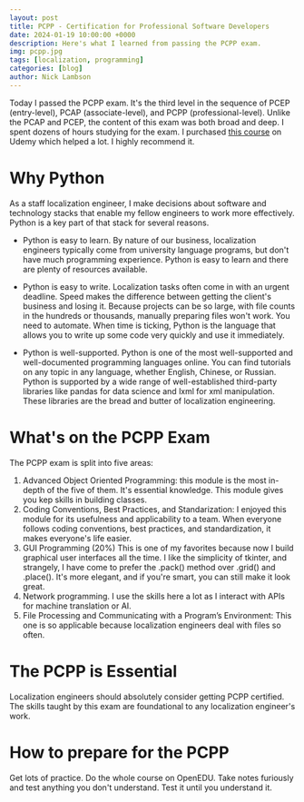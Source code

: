 ```yaml
---
layout: post
title: PCPP - Certification for Professional Software Developers
date: 2024-01-19 10:00:00 +0000
description: Here's what I learned from passing the PCPP exam.
img: pcpp.jpg
tags: [localization, programming]
categories: [blog]
author: Nick Lambson
---
```


Today I passed the PCPP exam. It's the third level in the sequence of PCEP (entry-level), PCAP (associate-level), and PCPP (professional-level). Unlike the PCAP and PCEP, the content of this exam was both broad and deep. I spent dozens of hours studying for the exam. I purchased [this course](https://www.udemy.com/course/pcpp1-become-certified-professional-in-python-programming-1/) on Udemy which helped a lot. I highly recommend it.

# Why Python
As a staff localization engineer, I make decisions about software and technology stacks that enable my fellow engineers to work more effectively. Python is a key part of that stack for several reasons.

 - Python is easy to learn. By nature of our business, localization engineers typically come from university language programs, but don't have much programming experience. Python is easy to learn and there are plenty of resources available.

 - Python is easy to write. Localization tasks often come in with an urgent deadline. Speed makes the difference between getting the client's business and losing it. Because projects can be so large, with file counts in the hundreds or thousands, manually preparing files won't work. You need to automate. When time is ticking, Python is the language that allows you to write up some code very quickly and use it immediately.

 - Python is well-supported. Python is one of the most well-supported and well-documented programming languages online. You can find tutorials on any topic in any language, whether English, Chinese, or Russian. Python is supported by a wide range of well-established third-party libraries like pandas for data science and lxml for xml manipulation. These libraries are the bread and butter of localization engineering.

 # What's on the PCPP Exam
The PCPP exam is split into five areas:

1. Advanced Object Oriented Programming: this module is the most in-depth of the five of them. It's essential knowledge. This module gives you kep skills in building classes.
2. Coding Conventions, Best Practices, and Standarization: I enjoyed this module for its usefulness and applicability to a team. When everyone follows coding conventions, best practices, and standardization, it makes everyone's life easier.
3. GUI Programming (20%) This is one of my favorites because now I build graphical user interfaces all the time. I like the simplicity of tkinter, and strangely, I have come to prefer the .pack() method over .grid() and .place(). It's more elegant, and if you're smart, you can still make it look great.
4. Network programming. I use the skills here a lot as I interact with APIs for machine translation or AI.
5. File Processing and Communicating with a Program’s Environment: This one is so applicable because localization engineers deal with files so often.

# The PCPP is Essential
Localization engineers should absolutely consider getting PCPP certified. The skills taught by this exam are foundational to any localization engineer's work.

# How to prepare for the PCPP
Get lots of practice. Do the whole course on OpenEDU. Take notes furiously and test anything you don't understand. Test it until you understand it.